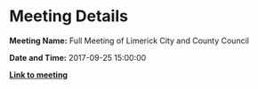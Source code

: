 # Meeting Details

**Meeting Name:** Full Meeting of Limerick City and County Council

**Date and Time:** 2017-09-25 15:00:00

**<a href="https://www.limerick.ie/council/whats-on/full-meeting-limerick-city-and-county-council-1" target="_blank">Link to meeting</a>**
